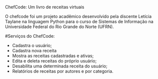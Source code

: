 ChefCode: Um livro de receitas virtuais

O chefcode foi um projeto acadêmico desenvolvido pela discente Letícia Taylane na linguagem Python para o curso de Sistemas de Informação na Universidade Federal do Rio Grande do Norte (UFRN).

#Serviços do ChefCode:
- Cadastra o usuário;
- Cadastra nova receita
- Mostra as receitas cadastradas e ativas;
- Edita e deleta receitas do próprio usuário;
- Desabilita uma determinada receita do usuário;
- Relatórios de receitas por autores e por categoria.
